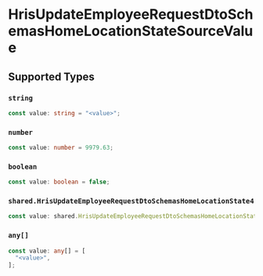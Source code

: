 # HrisUpdateEmployeeRequestDtoSchemasHomeLocationStateSourceValue


## Supported Types

### `string`

```typescript
const value: string = "<value>";
```

### `number`

```typescript
const value: number = 9979.63;
```

### `boolean`

```typescript
const value: boolean = false;
```

### `shared.HrisUpdateEmployeeRequestDtoSchemasHomeLocationState4`

```typescript
const value: shared.HrisUpdateEmployeeRequestDtoSchemasHomeLocationState4 = {};
```

### `any[]`

```typescript
const value: any[] = [
  "<value>",
];
```

